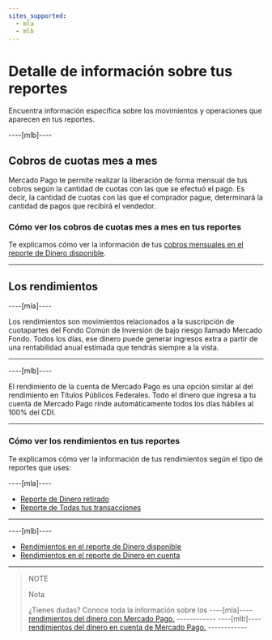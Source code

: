 ```yaml
---
sites_supported:
  - mla
  - mlb
---
```


# Detalle de información sobre tus reportes

Encuentra información específica sobre los movimientos y operaciones que aparecen en tus reportes.

----[mlb]---- 

## Cobros de cuotas mes a mes
Mercado Pago te permite realizar la liberación de forma mensual de tus cobros según la cantidad de cuotas con las que se efectuó el pago. Es decir, la cantidad de cuotas con las que el comprador pague, determinará la cantidad de pagos que recibirá el vendedor.

### Cómo ver los cobros de cuotas mes a mes en tus reportes
Te explicamos cómo ver la información de tus [cobros mensuales en el reporte de Dinero disponible](https://www.mercadopago[FAKER][URL][DOMAIN]/developers/es/guides/manage-account/reports/extra/pnf-bank).

------------

## Los rendimientos

----[mla]---- 

Los rendimientos son movimientos relacionados a la suscripción de cuotapartes del Fondo Común de Inversión de bajo riesgo llamado Mercado Fondo. 
Todos los días, ese dinero puede generar ingresos extra a partir de una rentabilidad anual estimada que tendrás siempre a la vista.

------------
----[mlb]---- 

El rendimiento de la cuenta de Mercado Pago es una opción similar al del rendimiento en Títulos Públicos Federales. Todo el dinero que ingresa a tu cuenta de Mercado Pago rinde automáticamente todos los días hábiles al 100% del CDI.

------------

### Cómo ver los rendimientos en tus reportes

Te explicamos cómo ver la información de tus rendimientos según el tipo de reportes que uses:

----[mla]----

* [Reporte de Dinero retirado](https://www.mercadopago[FAKER][URL][DOMAIN]/developers/es/guides/manage-account/reports/extra/asset-management-bank/)
* [Reporte de Todas tus transacciones](https://www.mercadopago[FAKER][URL][DOMAIN]/developers/es/guides/manage-account/reports/extra/asset-management-settlement/)

------------
----[mlb]----

* [Rendimientos en el reporte de Dinero disponible](https://www.mercadopago[FAKER][URL][DOMAIN]/developers/es/guides/manage-account/reports/extra/asset-management-bank/)
* [Rendimientos en el reporte de Dinero en cuenta](https://www.mercadopago[FAKER][URL][DOMAIN]/developers/es/guides/manage-account/reports/extra/asset-management-settlement/)

------------

> NOTE
>
> Nota
>
> ¿Tienes dudas? Conoce toda la información sobre los ----[mla]---- [rendimientos del dinero con Mercado Pago.](https://www.mercadopago.com.ar/ayuda/Ayuda_con_tus_Rendimientos_4048) ------------ ----[mlb]---- [rendimientos del dinero en cuenta de Mercado Pago.](https://www.mercadopago.com.br/ajuda/Rendimento-em-conta_4190) ------------
